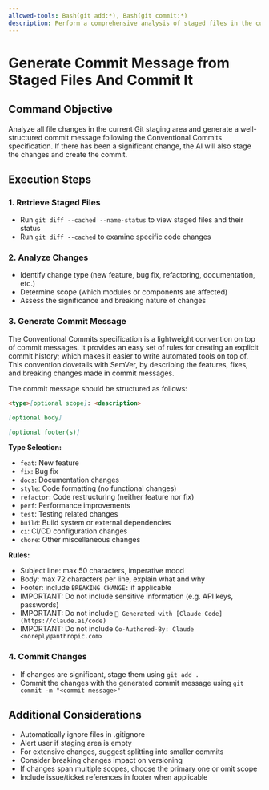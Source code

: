 ```yaml
---
allowed-tools: Bash(git add:*), Bash(git commit:*)
description: Perform a comprehensive analysis of staged files in the current Git repository and generate a structured commit message according to the Conventional Commits specification. If significant changes are detected, stage them and create a commit.
---
```


# Generate Commit Message from Staged Files And Commit It

## Command Objective

Analyze all file changes in the current Git staging area and generate a well-structured commit message following the Conventional Commits specification.
If there has been a significant change, the AI will also stage the changes and create the commit.

## Execution Steps

### 1. Retrieve Staged Files

- Run `git diff --cached --name-status` to view staged files and their status
- Run `git diff --cached` to examine specific code changes

### 2. Analyze Changes

- Identify change type (new feature, bug fix, refactoring, documentation, etc.)
- Determine scope (which modules or components are affected)
- Assess the significance and breaking nature of changes

### 3. Generate Commit Message

The Conventional Commits specification is a lightweight convention on top of commit messages. It provides an easy set of rules for creating an explicit commit history; which makes it easier to write automated tools on top of. This convention dovetails with SemVer, by describing the features, fixes, and breaking changes made in commit messages.

The commit message should be structured as follows:

```markdown
<type>[optional scope]: <description>

[optional body]

[optional footer(s)]
```

**Type Selection:**

- `feat`: New feature
- `fix`: Bug fix
- `docs`: Documentation changes
- `style`: Code formatting (no functional changes)
- `refactor`: Code restructuring (neither feature nor fix)
- `perf`: Performance improvements
- `test`: Testing related changes
- `build`: Build system or external dependencies
- `ci`: CI/CD configuration changes
- `chore`: Other miscellaneous changes

**Rules:**

- Subject line: max 50 characters, imperative mood
- Body: max 72 characters per line, explain what and why
- Footer: include `BREAKING CHANGE:` if applicable
- IMPORTANT: Do not include sensitive information (e.g. API keys, passwords)
- IMPORTANT: Do not include `🤖 Generated with [Claude Code](https://claude.ai/code)`
- IMPORTANT: Do not include `Co-Authored-By: Claude <noreply@anthropic.com>`

### 4. Commit Changes

- If changes are significant, stage them using `git add .`
- Commit the changes with the generated commit message using `git commit -m "<commit message>"`

## Additional Considerations

- Automatically ignore files in .gitignore
- Alert user if staging area is empty
- For extensive changes, suggest splitting into smaller commits
- Consider breaking changes impact on versioning
- If changes span multiple scopes, choose the primary one or omit scope
- Include issue/ticket references in footer when applicable
